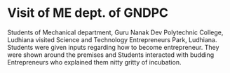 # Visit of ME dept. of GNDPC
Students of Mechanical department, Guru Nanak Dev Polytechnic College, Ludhiana visited Science and Technology Entrepreneurs Park, Ludhiana. Students were given inputs regarding how to become entrepreneur. They were shown around the premises and Students interacted with budding Entrepreneurs who explained them nitty gritty of incubation.